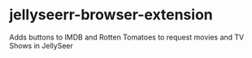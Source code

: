 # jellyseerr-browser-extension
Adds buttons to IMDB and Rotten Tomatoes to request movies and TV Shows in JellySeer
